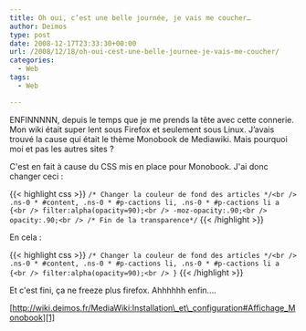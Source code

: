 ```yaml
---
title: Oh oui, c’est une belle journée, je vais me coucher…
author: Deimos
type: post
date: 2008-12-17T23:33:30+00:00
url: /2008/12/18/oh-oui-cest-une-belle-journee-je-vais-me-coucher/
categories:
  - Web
tags:
  - Web

---
```


ENFINNNNN, depuis le temps que je me prends la tête avec cette connerie. Mon wiki était super lent sous Firefox et seulement sous Linux. J’avais trouvé la cause qui était le thème Monobook de Mediawiki. Mais pourquoi moi et pas les autres sites ?

C'est en fait à cause du CSS mis en place pour Monobook. J'ai donc changer ceci :

{{< highlight css >}}
`/* Changer la couleur de fond des articles */<br />
.ns-0 * #content, .ns-0 * #p-cactions li, .ns-0 * #p-cactions li a {<br />
filter:alpha(opacity=90);<br />
-moz-opacity:.90;<br />
opacity:.90;<br />
/* Fin de la transparence*/`
{{< /highlight >}}
  
En cela :
  
{{< highlight css >}}
`/* Changer la couleur de fond des articles */<br />
.ns-0 * #content, .ns-0 * #p-cactions li, .ns-0 * #p-cactions li a {<br />
filter:alpha(opacity=90);<br />
}`
{{< /highlight >}}
  
Et c'est fini, ça ne freeze plus firefox. Ahhhhhh enfin....

[http://wiki.deimos.fr/MediaWiki:Installation\_et\_configuration#Affichage_Monobook][1]

 [1]: http://wiki.deimos.fr/MediaWiki:Installation_et_configuration#Affichage_Monobook
